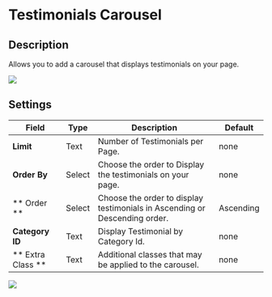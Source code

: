 # Testimonials Carousel

## Description

Allows you to add a carousel that displays testimonials on your page.

![](http://transvelo.github.io/bethlehem/docs/images/vc-testimonial-carousel-settings.png)

## Settings

| Field | Type | Description | Default
| -- | -- | -- | -- |
| **Limit** | Text | Number of Testimonials per Page. | none
| **Order By** | Select | Choose the order to Display the testimonials on your page. | none
| ** Order ** | Select | Choose the order to display testimonials in Ascending or Descending order. | Ascending  |
| **Category ID** | Text | Display Testimonial by Category Id. | none
| ** Extra Class ** | Text | Additional classes that may be applied to the carousel. | none


![](http://transvelo.github.io/bethlehem/docs/images/vc-testimonial-carousel-output.png)
